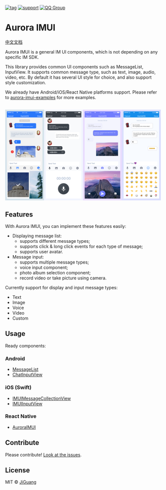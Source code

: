 [![tag](https://img.shields.io/badge/tag-0.4.7-blue.svg)](https://github.com/jpush/imui/releases)
[![support](https://img.shields.io/badge/support-iOS%20%26%20Android-brightgreen.svg)]()
[![QQ Group](https://img.shields.io/badge/QQ%20Group-604798367-red.svg)]()

# Aurora IMUI
[中文文档](./README_zh.md)

Aurora IMUI is a general IM UI components, which is not depending on any specific IM SDK.

This library provides common UI components such as MessageList, InputView. It supports common message type, such as text, image, audio, video, etc. By default it has several UI style for choice, and also support style customization.

We already have Android/iOS/React Native platforms support.
Please refer to [aurora-imui-examples](https://github.com/jpush/aurora-imui-examples) for more examples.

<p align="center">
    <a target="_blank">
        <img src="https://github.com/huangminlinux/resource/blob/master/IMUIPick%402x.png" alt="IMUI" width=960/>
    </a>
</p>

## Features

With Aurora IMUI, you can implement these features easily:

- Displaying message list:
  - supports different message types;
  - supports click & long click events for each type of message;
  - supports user avatar.
- Message input:
  - supports multiple message types;
  - voice input component;
  - photo album selection component;
  - record video or take picture using camera.

Currently support for display and input message types:
- Text
- Image
- Voice
- Video
- Custom


## Usage
Ready components:

### Android
- [MessageList](./docs/Android/message_list_usage.md)
- [ChatInputView](./Android/chatinput/README_EN.md)

### iOS (Swift)
- [IMUIMessageCollectionView](./docs/iOS/IMUIMessageCollectionView_usage.md)
- [IMUIInputView](./docs/iOS/IMUIInputView_usage.md)

### React Native
- [AuroraIMUI](./ReactNative/README.md)

## Contribute

Please contribute! [Look at the issues](https://github.com/jpush/imui/issues).

## License
MIT © [JiGuang](/LICENSE)
